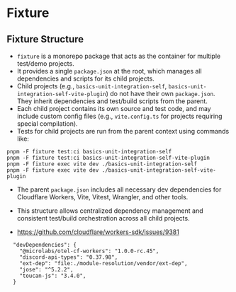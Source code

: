 # Fixture

## Fixture Structure

- `fixture` is a monorepo package that acts as the container for multiple test/demo projects.
- It provides a single `package.json` at the root, which manages all dependencies and scripts for its child projects.
- Child projects (e.g., `basics-unit-integration-self`, `basics-unit-integration-self-vite-plugin`) do not have their own `package.json`. They inherit dependencies and test/build scripts from the parent.
- Each child project contains its own source and test code, and may include custom config files (e.g., `vite.config.ts` for projects requiring special compilation).
- Tests for child projects are run from the parent context using commands like:

```
pnpm -F fixture test:ci basics-unit-integration-self
pnpm -F fixture test:ci basics-unit-integration-self-vite-plugin
pnpm -F fixture exec vite dev ./basics-unit-integration-self
pnpm -F fixture exec vite dev ./basics-unit-integration-self-vite-plugin
```

- The parent `package.json` includes all necessary dev dependencies for Cloudflare Workers, Vite, Vitest, Wrangler, and other tools.
- This structure allows centralized dependency management and consistent test/build orchestration across all child projects.

- https://github.com/cloudflare/workers-sdk/issues/9381

```
  "devDependencies": {
    "@microlabs/otel-cf-workers": "1.0.0-rc.45",
    "discord-api-types": "0.37.98",
    "ext-dep": "file:./module-resolution/vendor/ext-dep",
    "jose": "^5.2.2",
    "toucan-js": "3.4.0",
  }

```
